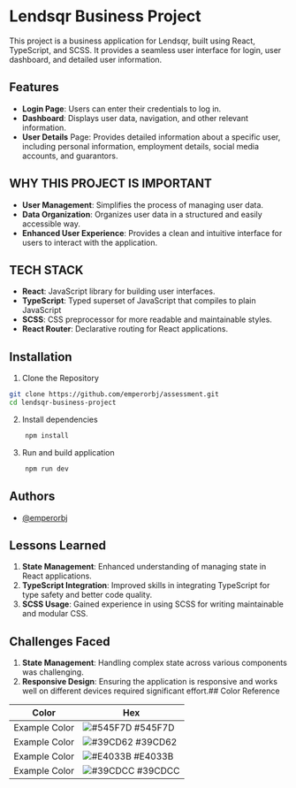 
# Lendsqr Business Project

This project is a business application for Lendsqr, built using React, TypeScript, and SCSS. It provides a seamless user interface for login, user dashboard, and detailed user information.




## Features
- **Login Page**: Users can enter their credentials to log in.
- **Dashboard**: Displays user data, navigation, and other relevant information.
- **User Details** Page: Provides detailed information about a specific user, including personal information, employment details, social media accounts, and guarantors.



## WHY THIS PROJECT IS IMPORTANT

- **User Management**: Simplifies the process of managing user data.
- **Data Organization**: Organizes user data in a structured and easily accessible way.
- **Enhanced User Experience**: Provides a clean and intuitive interface for users to interact with the application.
## TECH STACK 

- **React**: JavaScript library for building user interfaces.
- **TypeScript**: Typed superset of JavaScript that compiles to plain JavaScript
- **SCSS**: CSS preprocessor for more readable and maintainable styles.
- **React Router**: Declarative routing for React applications.
## Installation 

 1. Clone the Repository

```bash
git clone https://github.com/emperorbj/assessment.git
cd lendsqr-business-project

```
2. Install dependencies
```bash
    npm install
```
3. Run and build application
```bash
    npm run dev
```
    
## Authors

- [@emperorbj](https://www.github.com/emperorbj)


## Lessons Learned

1. **State Management**: Enhanced understanding of managing state in React applications.
2. **TypeScript Integration**: Improved skills in integrating TypeScript for type safety and better code quality.
3. **SCSS Usage**: Gained experience in using SCSS for writing maintainable and modular CSS.


## Challenges Faced

1. **State Management**: Handling complex state across various components was challenging.
2. **Responsive Design**: Ensuring the application is responsive and works well on different devices required significant effort.## Color Reference

| Color             | Hex                                                                |
| ----------------- | ------------------------------------------------------------------ |
| Example Color | ![#545F7D](https://via.placeholder.com/10/0a192f?text=+) #545F7D |
| Example Color | ![#39CD62](https://via.placeholder.com/10/f8f8f8?text=+) #39CD62 |
| Example Color | ![#E4033B](https://via.placeholder.com/10/00b48a?text=+) #E4033B |
| Example Color | ![#39CDCC](https://via.placeholder.com/10/00b48a?text=+) #39CDCC |

